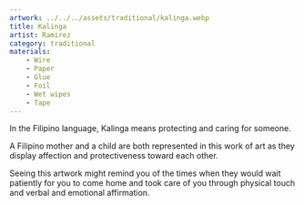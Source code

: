 ```yaml
---
artwork: ../../../assets/traditional/kalinga.webp
title: Kalinga
artist: Ramirez
category: traditional
materials:
    - Wire
    - Paper
    - Glue
    - Foil
    - Wet wipes
    - Tape
---
```


In the Filipino language, Kalinga means protecting and caring for someone.

A Filipino mother and a child are both represented in this work of art as they display affection and protectiveness toward each other.

Seeing this artwork might remind you of the times when they would wait patiently for you to come home and took care of you through physical touch and verbal and emotional affirmation.

